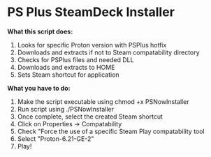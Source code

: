 **PS Plus SteamDeck Installer**
==============

**What this script does:**
1. Looks for specific Proton version with PSPlus hotfix
2. Downloads and extracts if not to Steam compatability directory
3. Checks for PSPlus files and needed DLL
4. Downloads and extracts to HOME
5. Sets Steam shortcut for application

**What you have to do:**
 1. Make the script executable using chmod +x PSNowInstaller
 2. Run script using ./PSNowInstaller
 3. Once complete, select the created Steam shortcut
 4. Click on Properties -> Compatability
 5. Check "Force the use of a specific Steam Play compatability tool
 6. Select "Proton-6.21-GE-2"
 7. Play!
